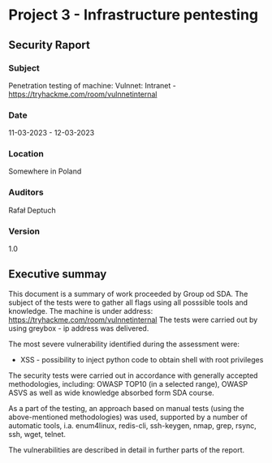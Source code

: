 # Project 3 - Infrastructure pentesting
## Security Raport
### Subject
Penetration testing of machine: Vulnnet: Intranet - https://tryhackme.com/room/vulnnetinternal
### Date
11-03-2023 - 12-03-2023
### Location
Somewhere in Poland
### Auditors
Rafał Deptuch
### Version
1.0

## Executive summay
This document is a summary of work proceeded by Group od SDA. The subject of the tests were to gather all flags using all posssible tools and knowledge.
The machine is under address: https://tryhackme.com/room/vulnnetinternal
The tests were carried out by using greybox - ip address was delivered.

The most severe vulnerability identified during the assessment were:
- XSS - possibility to inject python code to obtain shell with root privileges 

The security tests were carried out in accordance with generally accepted methodologies, including: OWASP TOP10 (in a selected range), OWASP ASVS as well as wide knowledge absorbed form SDA course.

As a part of the testing, an approach based on manual tests (using the above-mentioned methodologies) was used, supported by a number of automatic tools, i.a. enum4linux, redis-cli, ssh-keygen, nmap, grep, rsync, ssh, wget, telnet.

The vulnerabilities are described in detail in further parts of the report. 
